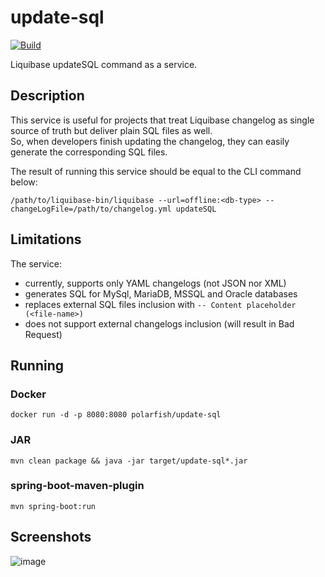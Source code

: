 # update-sql

[![Build](https://github.com/polarfish/update-sql/workflows/Build/badge.svg)](https://github.com/polarfish/update-sql/actions?query=workflow%3ABuild)

Liquibase updateSQL command as a service.  

## Description  
This service is useful for projects that treat Liquibase changelog 
as single source of truth but deliver plain SQL files as well.  
So, when developers finish updating the changelog, they can easily generate
the corresponding SQL files.  
  
The result of running this service should be equal to the CLI command below:
```shell script
/path/to/liquibase-bin/liquibase --url=offline:<db-type> --changeLogFile=/path/to/changelog.yml updateSQL
```

## Limitations
The service:
- currently, supports only YAML changelogs (not JSON nor XML)
- generates SQL for MySql, MariaDB, MSSQL and Oracle databases
- replaces external SQL files inclusion with `-- Content placeholder (<file-name>)`
- does not support external changelogs inclusion (will result in Bad Request)

## Running

### Docker
```shell script
docker run -d -p 8080:8080 polarfish/update-sql
```

### JAR
```shell script
mvn clean package && java -jar target/update-sql*.jar
```

### spring-boot-maven-plugin
```shell script
mvn spring-boot:run
```

## Screenshots
![image](https://user-images.githubusercontent.com/1070579/81563018-01a21b80-9396-11ea-94ad-d5f3d11c35e7.png)